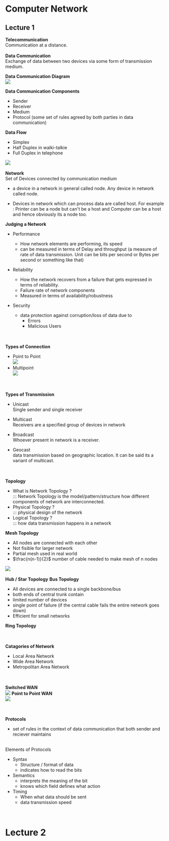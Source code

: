 # Computer Network



## Lecture 1

<b>Telecommunication</b>  </br> 
Communication at a distance.
</br>
</br>
<b>Data Communication</b> </br>
Exchange of data between two devices via some form of transmission medium.

<b>Data Communication Diagram</b> </br>
<img src="image.png">

<b>Data Communication Components</b> </br>

- Sender
- Receiver
- Medium
- Protocol (some set of rules agreed by both parties in data communication) 





<b>Data Flow</b> </br>

- Simplex 
- Half Duplex in walki-talkie <br>
- Full Duplex  in telephone<br>

<img src="image copy.png">



<br>
<br>
<b>Network </b> </br>
Set of Devices connected by communication medium <br>

- a device in a network in general called node. Any device in network called node.

- Devices in network which can process data are called host. For example : Printer can be a node but can't be a host and Computer can be a host and hence obviously its a node too. 


<b>Judging a Network</b> </br>
- Performance <br>  
    - How network elements are performing, its speed
    - can be measured in terms of Delay and throughput (a measure of rate of data transmission. Unit can be bits per second or Bytes per second or something like that)
- Reliability<br>
    - How the network recovers from a failure that gets expressed in terms of reliability.
    - Failure rate of network components
    - Measured in terms of availability/robustness

- Security <br>
    - data protection against corruption/loss of data due to 
        - Errors
        - Malicious Users

<br>
<br>
<b>Types of Connection</b><br>

- Point to Point<br>
    <img src="image copy 2.png">
- Multipoint<br>
    <img src="image copy 3.png">

<br>
<br>
<b>Types of Transmission</b><br>

- Unicast<br>
Single sender and single receiver 

- Multicast <br>
Receivers are a specified group of devices in network
- Broadcast <br>
Whoever present in network is a receiver.
- Geocast <br>
data transmission based on geographic location. It can be said its a variant of multicast.



<br>
<br>
<b>Topology</b><br>

- What is Network Topology ? <br>
::: Network Topology is the model/pattern/structure how different components of network are interconnected. 
- Physical Topology ? <br>
::: physical design of the network
- Logical Topology ? <br>
::: how data transmission happens in a network 

<b>Mesh Topology</b>

- All nodes are connected with each other
- Not fisible for larger network
- Partial mesh used in real world
- $\frac{n(n-1)}{2}$ number of cable needed to make mesh of n nodes
<img src="image copy 4.png">
<br>
<br>
<b>Hub / Star Topology</b>
<b>Bus Topology</b>

- All devices are connected to a single backbone/bus
- both ends of central trunk contain 
- limited number of devices 
- single point of failure (if the central cable fails the entire network goes down)
- Efficient for small networks


<b>Ring Topology</b>


<br>
<br>
<b>Catagories of Network</b>

- Local Area Network
- Wide Area Network
- Metropolitan Area Network

<br>
<br>
<b>Switched WAN</b><br>
<img src ="image copy 5.png"/>
<b>Point to Point WAN</b><br>
<img src ="image copy 6.png"/>

<br>
<br>
<br>

<b>Protocols</b>

- set of rules in the context of data communication that both sender and reciever maintains

<br>
Elements of Protocols
<br>

- Syntax<br>
    - Structure / format of data
    - indicates how to read the bits 
- Semantics<br>
    - interprets the meaning of the bit
    - knows which field defines what action
- Timing
    - When what data should be sent
    - data transmission speed
<br>



# Lecture 2

        






